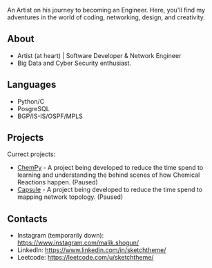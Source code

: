 An Artist on his journey to becoming an Engineer. Here, you'll find my adventures in the world of coding, networking, design, and creativity.

## About

- Artist (at heart) | Software Developer & Network Engineer
- Big Data and Cyber Security enthusiast.

## Languages

- Python/C
- PosgreSQL
- BGP/IS-IS/OSPF/MPLS

## Projects

Currect projects:

- [ChemPy](https://github.com/sketchtheme/chempy) - A project being developed to reduce the time spend to learning and understanding the behind scenes of how Chemical Reactions happen. (Paused)
- [Capsule](https://github.com/sketchtheme/capsule) - A project being developed to reduce the time spend to mapping network topology. (Paused)

## Contacts

- Instagram (temporarily down): https://www.instagram.com/malik.shogun/
- LinkedIn: https://www.linkedin.com/in/sketchtheme/
- Leetcode: https://leetcode.com/u/sketchtheme/
